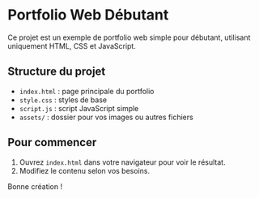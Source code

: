 # Portfolio Web Débutant

Ce projet est un exemple de portfolio web simple pour débutant, utilisant uniquement HTML, CSS et JavaScript.

## Structure du projet
- `index.html` : page principale du portfolio
- `style.css` : styles de base
- `script.js` : script JavaScript simple
- `assets/` : dossier pour vos images ou autres fichiers

## Pour commencer
1. Ouvrez `index.html` dans votre navigateur pour voir le résultat.
2. Modifiez le contenu selon vos besoins.

Bonne création !